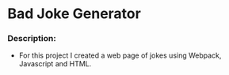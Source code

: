# Bad Joke Generator

### Description:

- For this project I created a web page of jokes using Webpack, Javascript and HTML.